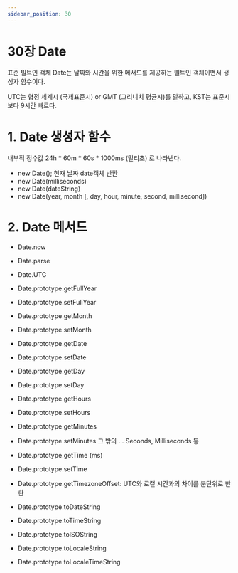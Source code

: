 ```yaml
---
sidebar_position: 30
---
```


# 30장 Date

표준 빌트인 객체 Date는 날짜와 시간을 위한 메서드를 제공하는 빌트인 객체이면서 생성자 함수이다.

UTC는 협정 세계시 (국제표준시) or GMT (그리니치 평균시)를 말하고, KST는 표준시보다 9시간 빠르다.

# 1. Date 생성자 함수

내부적 정수값 24h * 60m * 60s * 1000ms (밀리초) 로 나타낸다.

- new Date(); 현재 날짜 date객체 반환
- new Date(milliseconds)
- new Date(dateString)
- new Date(year, month [, day, hour, minute, second, millisecond])

# 2. Date 메서드

- Date.now
- Date.parse
- Date.UTC
- Date.prototype.getFullYear
- Date.prototype.setFullYear
- Date.prototype.getMonth
- Date.prototype.setMonth
- Date.prototype.getDate
- Date.prototype.setDate
- Date.prototype.getDay
- Date.prototype.setDay
- Date.prototype.getHours
- Date.prototype.setHours
- Date.prototype.getMinutes
- Date.prototype.setMinutes
그 밖의 ... Seconds, Milliseconds 등

- Date.prototype.getTime (ms)
- Date.prototype.setTime
- Date.prototype.getTimezoneOffset: UTC와 로캘 시간과의 차이를 분단위로 반환
- Date.prototype.toDateString
- Date.prototype.toTimeString
- Date.prototype.toISOString
- Date.prototype.toLocaleString
- Date.prototype.toLocaleTimeString
